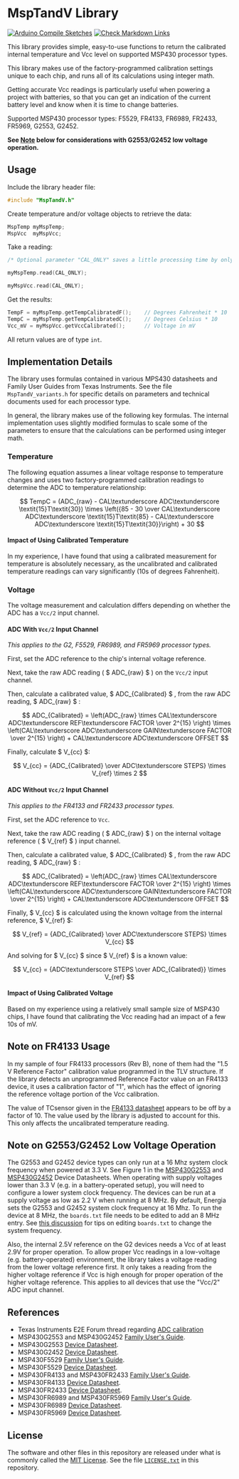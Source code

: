 # MspTandV Library

[//]: # ( The formulas in this writeup are rendered with GitHub's support of LaTeX formatted math expressions. See references [10] and [11]. Since these expressions can be difficult to read as plain text, there is a Markdown comment with a plaintext readable version before the LaTeX formatted expression.  )

[![Arduino Compile Sketches](https://github.com/Andy4495/MspTandV/actions/workflows/arduino-compile-sketches.yml/badge.svg)](https://github.com/Andy4495/MspTandV/actions/workflows/arduino-compile-sketches.yml)
[![Check Markdown Links](https://github.com/Andy4495/MspTandV/actions/workflows/CheckMarkdownLinks.yml/badge.svg)](https://github.com/Andy4495/MspTandV/actions/workflows/CheckMarkdownLinks.yml)

This library provides simple, easy-to-use functions to return the calibrated internal temperature and Vcc level on supported MSP430 processor types.

This library makes use of the factory-programmed calibration settings unique to each chip, and runs all of its calculations using integer math.

Getting accurate Vcc readings is particularly useful when powering a project with batteries, so that you can get an indication of the current battery level and know when it is time to change batteries.

Supported MSP430 processor types: F5529, FR4133, FR6989, FR2433, FR5969, G2553, G2452.

**See [Note](#note-on-g2553g2452-low-voltage-operation) below for considerations with G2553/G2452 low voltage operation.**

## Usage

Include the library header file:

```cpp
#include "MspTandV.h"
```

Create temperature and/or voltage objects to retrieve the data:

```cpp
MspTemp myMspTemp;
MspVcc  myMspVcc;
```

Take a reading:

```cpp
/* Optional parameter "CAL_ONLY" saves a little processing time by only calculating calibrated temperature and skipping the uncalibrated temperature calculation. */

myMspTemp.read(CAL_ONLY);

myMspVcc.read(CAL_ONLY);
```

Get the results:

```cpp
TempF = myMspTemp.getTempCalibratedF();    // Degrees Fahrenheit * 10
TempC = myMspTemp.getTempCalibratedC();    // Degrees Celsius * 10
Vcc_mV = myMspVcc.getVccCalibrated();      // Voltage in mV
```

All return values are of type `int`.

## Implementation Details

The library uses formulas contained in various MPS430 datasheets and Family User Guides from Texas Instruments. See the file `MspTandV_variants.h` for specific details on parameters and technical documents used for each processor type.

In general, the library makes use of the following key formulas. The internal implementation uses slightly modified formulas to scale some of the parameters to ensure that the calculations can be performed using integer math.

### Temperature

The following equation assumes a linear voltage response to temperature changes and uses two factory-programmed calibration readings to determine the ADC to temperature relationship:

[//]: # ( TempC = [ADCraw - CAL_ADC_15T30] * [[85 - 30] / [CAL_ADC_15T85 - CAL_ADC15T30]] + 30 )

$$ TempC = (ADC_{raw} - CAL\textunderscore ADC\textunderscore \textit{15}T\textit{30}) \times \left({85 - 30 \over CAL\textunderscore ADC\textunderscore \textit{15}T\textit{85} - CAL\textunderscore ADC\textunderscore \textit{15}T\textit{30}}\right) + 30 $$

#### Impact of Using Calibrated Temperature

In my experience, I have found that using a calibrated measurement for temperature is absolutely necessary, as the uncalibrated and calibrated temperature readings can vary significantly (10s of degrees Fahrenheit).

### Voltage

The voltage measurement and calculation differs depending on whether the ADC has a `Vcc/2` input channel.

#### ADC With `Vcc/2` Input Channel

*This applies to the G2, F5529, FR6989, and FR5969 processor types.*

First, set the ADC reference to the chip's internal voltage reference.

Next, take the raw ADC reading ( $ ADC_{raw} $ ) on the `Vcc/2` input channel.

Then, calculate a calibrated value, $ ADC_{Calibrated} $ , from the raw ADC reading, $ ADC_{raw} $ :

[//]: # ( ADC_Calibrated = [ADCraw * CAL_ADC_REF_FACTOR / 2^15] * [CAL_ADC_GAIN_FACTOR / 2 ^ 15] + CAL_ADC_OFFSET )

$$ ADC_{Calibrated} = \left(ADC_{raw} \times CAL\textunderscore ADC\textunderscore REF\textunderscore FACTOR \over 2^{15} \right) \times \left(CAL\textunderscore ADC\textunderscore GAIN\textunderscore FACTOR \over 2^{15} \right) + CAL\textunderscore ADC\textunderscore OFFSET $$

Finally, calculate $ V_{cc} $:

[//]: # ( Vcc/2 = ADC_Calibrated * Vref / ADC_STEPS )

$$ V_{cc} = {ADC_{Calibrated} \over ADC\textunderscore STEPS} \times V_{ref} \times 2 $$

#### ADC Without `Vcc/2` Input Channel

*This applies to the FR4133 and FR2433 processor types.*

First, set the ADC reference to `Vcc`.

Next, take the raw ADC reading ( $ ADC_{raw} $ ) on the internal voltage reference ( $ V_{ref} $ ) input channel.

Then, calculate a calibrated value, $ ADC_{Calibrated} $ , from the raw ADC reading, $ ADC_{raw} $ :

[//]: # ( ADC_Calibrated = [ADCraw * CAL_ADC_REF_FACTOR / 2^15] * [CAL_ADC_GAIN_FACTOR / 2 ^ 15] + CAL_ADC_OFFSET )

$$ ADC_{Calibrated} = \left(ADC_{raw} \times CAL\textunderscore ADC\textunderscore REF\textunderscore FACTOR \over 2^{15} \right) \times \left(CAL\textunderscore ADC\textunderscore GAIN\textunderscore FACTOR \over 2^{15} \right) + CAL\textunderscore ADC\textunderscore OFFSET $$

Finally, $ V_{cc} $ is calculated using the known voltage from the internal reference, $ V_{ref} $:

[//]: # ( Vref = ADC_Calibrated * Vcc / ADC_STEPS )

$$ V_{ref} = {ADC_{Calibrated} \over ADC\textunderscore STEPS} \times V_{cc} $$

And solving for $ V_{cc} $ since $ V_{ref} $ is a known value:

[//]: # ( Vcc = Vref * ADC_STEPS / ADC_Calibrated )

$$ V_{cc} = {ADC\textunderscore STEPS \over ADC_{Calibrated}} \times V_{ref} $$

#### Impact of Using Calibrated Voltage

Based on my experience using a relatively small sample size of MSP430 chips, I have found that calibrating the Vcc reading had an impact of a few 10s of mV.

## Note on FR4133 Usage

In my sample of four FR4133 processors (Rev B), none of them had the "1.5 V Reference Factor" calibration value programmed in the TLV structure. If the library detects an unprogrammed Reference Factor value on an FR4133 device, it uses a calibration factor of "1", which has the effect of ignoring the reference voltage portion of the Vcc calibration.

The value of TCsensor given in the [FR4133 datasheet][3] appears to be off by a factor of 10. The value used by the library is adjusted to account for this. This only affects the uncalibrated temperature reading.

## Note on G2553/G2452 Low Voltage Operation

The G2553 and G2452 device types can only run at a 16 Mhz system clock frequency when powered at 3.3 V. See Figure 1 in the [MSP430G2553][1] and [MSP430G2452][2] Device Datasheets. When operating with supply voltages lower than 3.3 V (e.g. in a battery-operated setup), you will need to configure a lower system clock frequency. The devices can be run at a supply voltage as low as 2.2 V when running at 8 MHz. By default, Energia sets the G2553 and G2452 system clock frequency at 16 Mhz. To run the device at 8 MHz, the `boards.txt` file needs to be edited to add an 8 MHz entry. See [this discussion](https://forum.43oh.com/topic/4094-msp430g2553-1mhz-or-16mhz-how-to-set-it/) for tips on editing `boards.txt` to change the system frequency.

Also, the internal 2.5V reference on the G2 devices needs a Vcc of at least 2.9V for proper operation. To allow proper Vcc readings in a low-voltage (e.g. battery-operated) environment, the library takes a voltage reading from the lower voltage reference first. It only takes a reading from the higher voltage reference if Vcc is high enough for proper operation of the higher voltage reference. This applies to all devices that use the "Vcc/2" ADC input  channel.

## References

- Texas Instruments E2E Forum thread regarding [ADC calibration](https://e2e.ti.com/support/microcontrollers/msp430/f/166/t/204428)
- MSP430G2553 and MSP430G2452 [Family User's Guide](http://www.ti.com/lit/ug/slau144j/slau144j.pdf).
- MSP430G2553 [Device Datasheet][1].
- MSP430G2452 [Device Datasheet][2].
- MSP430F5529 [Family User's Guide](http://www.ti.com/lit/pdf/slau208).
- MSP430F5529 [Device Datasheet](http://www.ti.com/lit/ds/symlink/msp430f5529.pdf).
- MSP430FR4133 and MSP430FR2433 [Family User's Guide](http://www.ti.com/lit/ug/slau445i/slau445i.pdf).
- MSP430FR4133 [Device Datasheet][3].
- MSP430FR2433 [Device Datasheet](http://www.ti.com/lit/ds/symlink/msp430fr2433.pdf).
- MSP430FR6989 and MSP430FR5969 [Family User's Guide](https://www.ti.com/lit/ug/slau367p/slau367p.pdf).
- MSP430FR6989 [Device Datasheet](http://www.ti.com/lit/ds/symlink/msp430fr6989.pdf).
- MSP430FR5969 [Device Datasheet](http://www.ti.com/lit/ds/symlink/msp430fr5969.pdf).

## License

The software and other files in this repository are released under what is commonly called the [MIT License][100]. See the file [`LICENSE.txt`][101] in this repository.

[1]: http://www.ti.com/lit/ds/symlink/msp430g2553.pdf
[2]: http://www.ti.com/lit/ds/symlink/msp430g2112.pdf
[3]: http://www.ti.com/lit/ds/symlink/msp430fr4133.pdf
[10]: https://github.blog/2022-05-19-math-support-in-markdown/
[11]: https://docs.github.com/en/get-started/writing-on-github/working-with-advanced-formatting/writing-mathematical-expressions
[100]: https://choosealicense.com/licenses/mit/
[101]: ./LICENSE.txt
[200]: https://github.com/Andy4495/MspTandV
